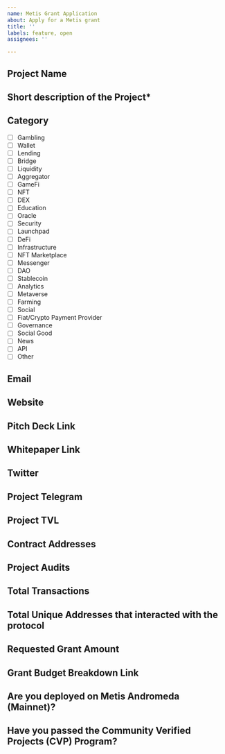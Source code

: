 ```yaml
---
name: Metis Grant Application
about: Apply for a Metis grant
title: ''
labels: feature, open
assignees: ''

---
```


## Project Name


## Short description of the Project*


## Category

- [ ] Gambling
- [ ] Wallet
- [ ] Lending
- [ ] Bridge
- [ ] Liquidity
- [ ] Aggregator
- [ ] GameFi
- [ ] NFT
- [ ] DEX
- [ ] Education
- [ ] Oracle
- [ ] Security
- [ ] Launchpad
- [ ] DeFi
- [ ] Infrastructure
- [ ] NFT Marketplace
- [ ] Messenger
- [ ] DAO
- [ ] Stablecoin
- [ ] Analytics
- [ ] Metaverse
- [ ] Farming
- [ ] Social
- [ ] Fiat/Crypto Payment Provider
- [ ] Governance
- [ ] Social Good
- [ ] News
- [ ] API
- [ ] Other

## Email


## Website


## Pitch Deck Link


## Whitepaper Link


## Twitter


## Project Telegram


## Project TVL


## Contract Addresses


## Project Audits


## Total Transactions


## Total Unique Addresses that interacted with the protocol


## Requested Grant Amount


## Grant Budget Breakdown Link


## Are you deployed on Metis Andromeda (Mainnet)?


## Have you passed the Community Verified Projects (CVP) Program?
